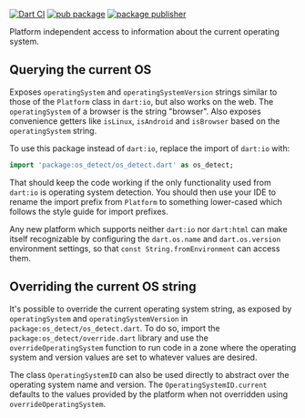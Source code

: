 [![Dart CI](https://github.com/dart-lang/core/actions/workflows/os_detect.yaml/badge.svg)](https://github.com/dart-lang/core/actions/workflows/os_detect.yaml)
[![pub package](https://img.shields.io/pub/v/os_detect.svg)](https://pub.dev/packages/os_detect)
[![package publisher](https://img.shields.io/pub/publisher/os_detect.svg)](https://pub.dev/packages/os_detect/publisher)

Platform independent access to information about the current operating system.

## Querying the current OS

Exposes `operatingSystem` and `operatingSystemVersion` strings similar to those
of the `Platform` class in `dart:io`, but also works on the web. The
`operatingSystem` of a browser is the string "browser". Also exposes convenience
getters like `isLinux`, `isAndroid` and `isBrowser` based on the
`operatingSystem` string.

To use this package instead of `dart:io`, replace the import of `dart:io` with:

```dart
import 'package:os_detect/os_detect.dart' as os_detect;
```

That should keep the code working if the only functionality used from `dart:io`
is operating system detection. You should then use your IDE to rename the import
prefix from `Platform` to something lower-cased which follows the style guide
for import prefixes.

Any new platform which supports neither `dart:io` nor `dart:html` can make
itself recognizable by configuring the `dart.os.name` and `dart.os.version`
environment settings, so that `const String.fromEnvironment` can access them.

## Overriding the current OS string

It's possible to override the current operating system string, as exposed by
`operatingSystem` and `operatingSystemVersion` in
`package:os_detect/os_detect.dart`. To do so, import the
`package:os_detect/override.dart` library and use the `overrideOperatingSystem`
function to run code in a zone where the operating system and version values are
set to whatever values are desired.

The class `OperatingSystemID` can also be used directly to abstract over the
operating system name and version. The `OperatingSystemID.current` defaults to
the values provided by the platform when not overridden using
`overrideOperatingSystem`.
